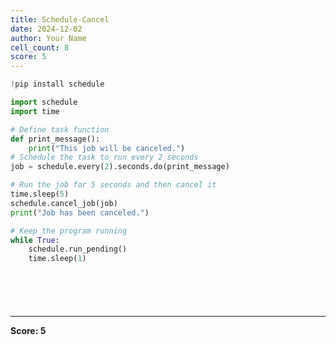 ```yaml
---
title: Schedule-Cancel
date: 2024-12-02
author: Your Name
cell_count: 8
score: 5
---
```


```python
!pip install schedule

```


```python
import schedule
import time


```


```python
# Define task function
def print_message():
    print("This job will be canceled.")
# Schedule the task to run every 2 seconds
job = schedule.every(2).seconds.do(print_message)

# Run the job for 5 seconds and then cancel it
time.sleep(5)
schedule.cancel_job(job)
print("Job has been canceled.")

# Keep the program running
while True:
    schedule.run_pending()
    time.sleep(1)

```


```python

```


```python


```


```python

```


```python

```


```python

```


---
**Score: 5**
